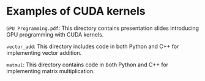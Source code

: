 # Examples of CUDA kernels

`GPU Programming.pdf`: This directory contains presentation slides introducing GPU programming with CUDA kernels.

`vector_add`: This directory includes code in both Python and C++ for implementing vector addition.

`matmul`: This directory contains code in both Python and C++ for implementing matrix multiplication.